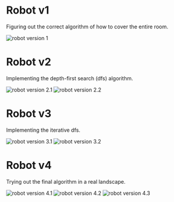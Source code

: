 # Robot v1
Figuring out the correct algorithm of how to cover the entire room.

![robot version 1](gifs/robot-v1.gif)

# Robot v2
Implementing the depth-first search (dfs) algorithm.

![robot version 2.1](gifs/robot-v2.1.gif)
![robot version 2.2](gifs/robot-v2.2.gif)

# Robot v3
Implementing the iterative dfs.

![robot version 3.1](gifs/robot-v3.1.gif)
![robot version 3.2](gifs/robot-v3.2.gif)

# Robot v4
Trying out the final algorithm in a real landscape.

![robot version 4.1](gifs/robot-v4.1.gif)
![robot version 4.2](gifs/robot-v4.2.gif)
![robot version 4.3](gifs/robot-v4.3.gif)
